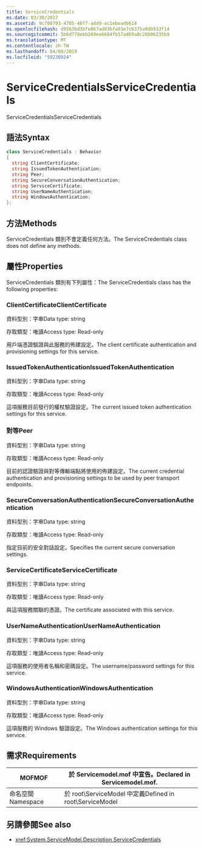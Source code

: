 ```yaml
---
title: ServiceCredentials
ms.date: 03/30/2017
ms.assetid: 9c780793-4785-46f7-add9-ac1ebeadb614
ms.openlocfilehash: d9563bd3bfe067ad83bfa03e7c6375a9db933f14
ms.sourcegitcommit: 5b6d778ebb269ee6684fb57ad69a8c28b06235b9
ms.translationtype: MT
ms.contentlocale: zh-TW
ms.lasthandoff: 04/08/2019
ms.locfileid: "59230924"
---
```

# <a name="servicecredentials"></a><span data-ttu-id="3008e-102">ServiceCredentials</span><span class="sxs-lookup"><span data-stu-id="3008e-102">ServiceCredentials</span></span>
<span data-ttu-id="3008e-103">ServiceCredentials</span><span class="sxs-lookup"><span data-stu-id="3008e-103">ServiceCredentials</span></span>  
  
## <a name="syntax"></a><span data-ttu-id="3008e-104">語法</span><span class="sxs-lookup"><span data-stu-id="3008e-104">Syntax</span></span>  
  
```csharp
class ServiceCredentials : Behavior  
{  
  string ClientCertificate;  
  string IssuedTokenAuthentication;  
  string Peer;  
  string SecureConversationAuthentication;  
  string ServiceCertificate;  
  string UserNameAuthentication;  
  string WindowsAuthentication;  
};  
```  
  
## <a name="methods"></a><span data-ttu-id="3008e-105">方法</span><span class="sxs-lookup"><span data-stu-id="3008e-105">Methods</span></span>  
 <span data-ttu-id="3008e-106">ServiceCredentials 類別不會定義任何方法。</span><span class="sxs-lookup"><span data-stu-id="3008e-106">The ServiceCredentials class does not define any methods.</span></span>  
  
## <a name="properties"></a><span data-ttu-id="3008e-107">屬性</span><span class="sxs-lookup"><span data-stu-id="3008e-107">Properties</span></span>  
 <span data-ttu-id="3008e-108">ServiceCredentials 類別有下列屬性：</span><span class="sxs-lookup"><span data-stu-id="3008e-108">The ServiceCredentials class has the following properties:</span></span>  
  
### <a name="clientcertificate"></a><span data-ttu-id="3008e-109">ClientCertificate</span><span class="sxs-lookup"><span data-stu-id="3008e-109">ClientCertificate</span></span>  
 <span data-ttu-id="3008e-110">資料型別：字串</span><span class="sxs-lookup"><span data-stu-id="3008e-110">Data type: string</span></span>  
  
 <span data-ttu-id="3008e-111">存取類型：唯讀</span><span class="sxs-lookup"><span data-stu-id="3008e-111">Access type: Read-only</span></span>  
  
 <span data-ttu-id="3008e-112">用戶端憑證驗證與此服務的佈建設定。</span><span class="sxs-lookup"><span data-stu-id="3008e-112">The client certificate authentication and provisioning settings for this service.</span></span>  
  
### <a name="issuedtokenauthentication"></a><span data-ttu-id="3008e-113">IssuedTokenAuthentication</span><span class="sxs-lookup"><span data-stu-id="3008e-113">IssuedTokenAuthentication</span></span>  
 <span data-ttu-id="3008e-114">資料型別：字串</span><span class="sxs-lookup"><span data-stu-id="3008e-114">Data type: string</span></span>  
  
 <span data-ttu-id="3008e-115">存取類型：唯讀</span><span class="sxs-lookup"><span data-stu-id="3008e-115">Access type: Read-only</span></span>  
  
 <span data-ttu-id="3008e-116">這項服務目前發行的權杖驗證設定。</span><span class="sxs-lookup"><span data-stu-id="3008e-116">The current issued token authentication settings for this service.</span></span>  
  
### <a name="peer"></a><span data-ttu-id="3008e-117">對等</span><span class="sxs-lookup"><span data-stu-id="3008e-117">Peer</span></span>  
 <span data-ttu-id="3008e-118">資料型別：字串</span><span class="sxs-lookup"><span data-stu-id="3008e-118">Data type: string</span></span>  
  
 <span data-ttu-id="3008e-119">存取類型：唯讀</span><span class="sxs-lookup"><span data-stu-id="3008e-119">Access type: Read-only</span></span>  
  
 <span data-ttu-id="3008e-120">目前的認證驗證與對等傳輸端點將使用的佈建設定。</span><span class="sxs-lookup"><span data-stu-id="3008e-120">The current credential authentication and provisioning settings to be used by peer transport endpoints.</span></span>  
  
### <a name="secureconversationauthentication"></a><span data-ttu-id="3008e-121">SecureConversationAuthentication</span><span class="sxs-lookup"><span data-stu-id="3008e-121">SecureConversationAuthentication</span></span>  
 <span data-ttu-id="3008e-122">資料型別：字串</span><span class="sxs-lookup"><span data-stu-id="3008e-122">Data type: string</span></span>  
  
 <span data-ttu-id="3008e-123">存取類型：唯讀</span><span class="sxs-lookup"><span data-stu-id="3008e-123">Access type: Read-only</span></span>  
  
 <span data-ttu-id="3008e-124">指定目前的安全對話設定。</span><span class="sxs-lookup"><span data-stu-id="3008e-124">Specifies the current secure conversation settings.</span></span>  
  
### <a name="servicecertificate"></a><span data-ttu-id="3008e-125">ServiceCertificate</span><span class="sxs-lookup"><span data-stu-id="3008e-125">ServiceCertificate</span></span>  
 <span data-ttu-id="3008e-126">資料型別：字串</span><span class="sxs-lookup"><span data-stu-id="3008e-126">Data type: string</span></span>  
  
 <span data-ttu-id="3008e-127">存取類型：唯讀</span><span class="sxs-lookup"><span data-stu-id="3008e-127">Access type: Read-only</span></span>  
  
 <span data-ttu-id="3008e-128">與這項服務關聯的憑證。</span><span class="sxs-lookup"><span data-stu-id="3008e-128">The certificate associated with this service.</span></span>  
  
### <a name="usernameauthentication"></a><span data-ttu-id="3008e-129">UserNameAuthentication</span><span class="sxs-lookup"><span data-stu-id="3008e-129">UserNameAuthentication</span></span>  
 <span data-ttu-id="3008e-130">資料型別：字串</span><span class="sxs-lookup"><span data-stu-id="3008e-130">Data type: string</span></span>  
  
 <span data-ttu-id="3008e-131">存取類型：唯讀</span><span class="sxs-lookup"><span data-stu-id="3008e-131">Access type: Read-only</span></span>  
  
 <span data-ttu-id="3008e-132">這項服務的使用者名稱和密碼設定。</span><span class="sxs-lookup"><span data-stu-id="3008e-132">The username/password settings for this service.</span></span>  
  
### <a name="windowsauthentication"></a><span data-ttu-id="3008e-133">WindowsAuthentication</span><span class="sxs-lookup"><span data-stu-id="3008e-133">WindowsAuthentication</span></span>  
 <span data-ttu-id="3008e-134">資料型別：字串</span><span class="sxs-lookup"><span data-stu-id="3008e-134">Data type: string</span></span>  
  
 <span data-ttu-id="3008e-135">存取類型：唯讀</span><span class="sxs-lookup"><span data-stu-id="3008e-135">Access type: Read-only</span></span>  
  
 <span data-ttu-id="3008e-136">這項服務的 Windows 驗證設定。</span><span class="sxs-lookup"><span data-stu-id="3008e-136">The Windows authentication settings for this service.</span></span>  
  
## <a name="requirements"></a><span data-ttu-id="3008e-137">需求</span><span class="sxs-lookup"><span data-stu-id="3008e-137">Requirements</span></span>  
  
|<span data-ttu-id="3008e-138">MOF</span><span class="sxs-lookup"><span data-stu-id="3008e-138">MOF</span></span>|<span data-ttu-id="3008e-139">於 Servicemodel.mof 中宣告。</span><span class="sxs-lookup"><span data-stu-id="3008e-139">Declared in Servicemodel.mof.</span></span>|  
|---------|-----------------------------------|  
|<span data-ttu-id="3008e-140">命名空間</span><span class="sxs-lookup"><span data-stu-id="3008e-140">Namespace</span></span>|<span data-ttu-id="3008e-141">於 root\ServiceModel 中定義</span><span class="sxs-lookup"><span data-stu-id="3008e-141">Defined in root\ServiceModel</span></span>|  
  
## <a name="see-also"></a><span data-ttu-id="3008e-142">另請參閱</span><span class="sxs-lookup"><span data-stu-id="3008e-142">See also</span></span>

- <xref:System.ServiceModel.Description.ServiceCredentials>
